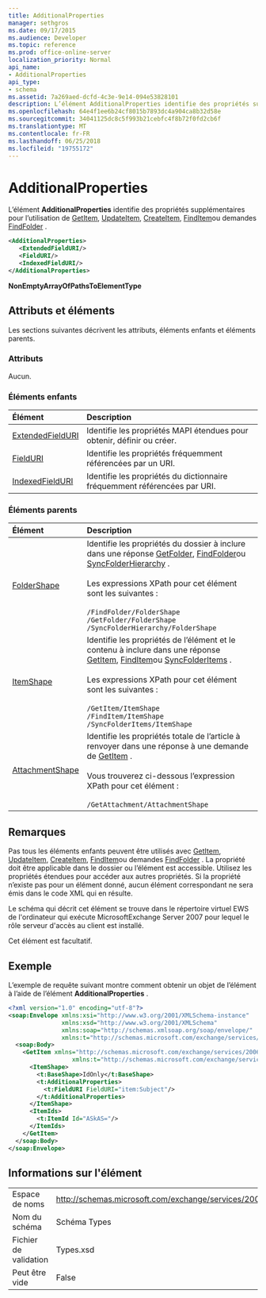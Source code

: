 ```yaml
---
title: AdditionalProperties
manager: sethgros
ms.date: 09/17/2015
ms.audience: Developer
ms.topic: reference
ms.prod: office-online-server
localization_priority: Normal
api_name:
- AdditionalProperties
api_type:
- schema
ms.assetid: 7a269aed-dcfd-4c3e-9e14-094e53828101
description: L’élément AdditionalProperties identifie des propriétés supplémentaires pour l’utilisation de GetItem, UpdateItem, CreateItem, FindItem ou Demandes FindFolder.
ms.openlocfilehash: 64e4f1ee6b24cf8015b7893dc4a904ca8b32d58e
ms.sourcegitcommit: 34041125dc8c5f993b21cebfc4f8b72f0fd2cb6f
ms.translationtype: MT
ms.contentlocale: fr-FR
ms.lasthandoff: 06/25/2018
ms.locfileid: "19755172"
---
```

# <a name="additionalproperties"></a>AdditionalProperties

L’élément **AdditionalProperties** identifie des propriétés supplémentaires pour l’utilisation de [GetItem](getitem.md), [UpdateItem](updateitem.md), [CreateItem](createitem.md), [FindItem](finditem.md)ou demandes [FindFolder](findfolder.md) . 
  
```xml
<AdditionalProperties>
   <ExtendedFieldURI/>
   <FieldURI/>
   <IndexedFieldURI/>
</AdditionalProperties>
```

 **NonEmptyArrayOfPathsToElementType**
## <a name="attributes-and-elements"></a>Attributs et éléments

Les sections suivantes décrivent les attributs, éléments enfants et éléments parents.
  
### <a name="attributes"></a>Attributs

Aucun.
  
### <a name="child-elements"></a>Éléments enfants

|**Élément**|**Description**|
|:-----|:-----|
|[ExtendedFieldURI](extendedfielduri.md) <br/> |Identifie les propriétés MAPI étendues pour obtenir, définir ou créer.  <br/> |
|[FieldURI](fielduri.md) <br/> |Identifie les propriétés fréquemment référencées par un URI.  <br/> |
|[IndexedFieldURI](indexedfielduri.md) <br/> |Identifie les propriétés du dictionnaire fréquemment référencées par URI.  <br/> |
   
### <a name="parent-elements"></a>Éléments parents

|**Élément**|**Description**|
|:-----|:-----|
|[FolderShape](foldershape.md) <br/> | Identifie les propriétés du dossier à inclure dans une réponse [GetFolder](getfolder.md), [FindFolder](findfolder.md)ou [SyncFolderHierarchy](syncfolderhierarchy.md) .<br/><br/>  Les expressions XPath pour cet élément sont les suivantes :<br/><br/>  `/FindFolder/FolderShape` <br/>  `/GetFolder/FolderShape` <br/>  `/SyncFolderHierarchy/FolderShape` <br/> |
|[ItemShape](itemshape.md) <br/> | Identifie les propriétés de l’élément et le contenu à inclure dans une réponse [GetItem](getitem.md), [FindItem](finditem.md)ou [SyncFolderItems](syncfolderitems.md) .<br/><br/>  Les expressions XPath pour cet élément sont les suivantes :<br/><br/>  `/GetItem/ItemShape` <br/>  `/FindItem/ItemShape` <br/>  `/SyncFolderItems/ItemShape` <br/> |
|[AttachmentShape](attachmentshape.md) <br/> |Identifie les propriétés totale de l’article à renvoyer dans une réponse à une demande de [GetItem](getitem.md) .<br/><br/> Vous trouverez ci-dessous l’expression XPath pour cet élément :<br/><br/>  `/GetAttachment/AttachmentShape` <br/> |
   
## <a name="remarks"></a>Remarques

Pas tous les éléments enfants peuvent être utilisés avec [GetItem](getitem.md), [UpdateItem](updateitem.md), [CreateItem](createitem.md), [FindItem](finditem.md)ou demandes [FindFolder](findfolder.md) . La propriété doit être applicable dans le dossier ou l’élément est accessible. Utilisez les propriétés étendues pour accéder aux autres propriétés. Si la propriété n’existe pas pour un élément donné, aucun élément correspondant ne sera émis dans le code XML qui en résulte. 
  
Le schéma qui décrit cet élément se trouve dans le répertoire virtuel EWS de l'ordinateur qui exécute MicrosoftExchange Server 2007 pour lequel le rôle serveur d'accès au client est installé. 
  
Cet élément est facultatif.
  
## <a name="example"></a>Exemple

L’exemple de requête suivant montre comment obtenir un objet de l’élément à l’aide de l’élément **AdditionalProperties** . 
  
```XML
<?xml version="1.0" encoding="utf-8"?>
<soap:Envelope xmlns:xsi="http://www.w3.org/2001/XMLSchema-instance"
               xmlns:xsd="http://www.w3.org/2001/XMLSchema"
               xmlns:soap="http://schemas.xmlsoap.org/soap/envelope/"
               xmlns:t="http://schemas.microsoft.com/exchange/services/2006/types">
  <soap:Body>
    <GetItem xmlns="http://schemas.microsoft.com/exchange/services/2006/messages" 
                  xmlns:t="http://schemas.microsoft.com/exchange/services/2006/types">
      <ItemShape>
        <t:BaseShape>IdOnly</t:BaseShape>
        <t:AdditionalProperties>
          <t:FieldURI FieldURI="item:Subject"/>
        </t:AdditionalProperties>
      </ItemShape>
      <ItemIds>
        <t:ItemId Id="ASkAS="/>
      </ItemIds>
    </GetItem>
  </soap:Body>
</soap:Envelope>
```

## <a name="element-information"></a>Informations sur l'élément

|||
|:-----|:-----|
|Espace de noms  <br/> |http://schemas.microsoft.com/exchange/services/2006/types  <br/> |
|Nom du schéma  <br/> |Schéma Types  <br/> |
|Fichier de validation  <br/> |Types.xsd  <br/> |
|Peut être vide  <br/> |False  <br/> |
   

